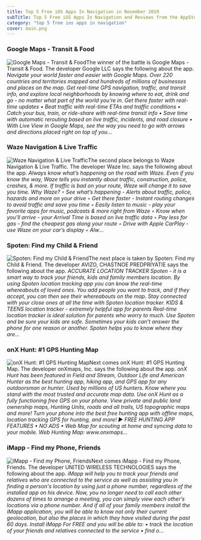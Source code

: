 ```yaml
---
title: Top 5 Free iOS Apps In Navigation in November 2019
subTitle: Top 5 Free iOS Apps In Navigation and Reviews from the AppStore in November 2019.
category: "top 5 free ios apps in navigation"
cover: main.png
---
```


### Google Maps - Transit & Food

![Google Maps - Transit & Food](https://is4-ssl.mzstatic.com/image/thumb/Purple113/v4/6f/28/56/6f2856f1-2183-a0cc-6e84-47c68bef803c/logo_maps_ios_color-0-1x_U007emarketing-0-0-GLES2_U002c0-512MB-sRGB-0-0-0-85-220-0-0-0-6.png/100x100bb.png)The winner of the battle is Google Maps - Transit & Food. The developer Google LLC says the following about the app. _Navigate your world faster and easier with Google Maps. Over 220 countries and territories mapped and hundreds of millions of businesses and places on the map. Get real-time GPS navigation, traffic, and transit info, and explore local neighborhoods by knowing where to eat, drink and go - no matter what part of the world you’re in.  Get there faster with real-time updates • Beat traffic with real-time ETAs and traffic conditions • Catch your bus, train, or ride-share with real-time transit info • Save time with automatic rerouting based on live traffic, incidents, and road closure • With Live View in Google Maps, see the way you need to go with arrows and directions placed right on top of you_...

### Waze Navigation & Live Traffic

![Waze Navigation & Live Traffic](https://is3-ssl.mzstatic.com/image/thumb/Purple113/v4/ca/3e/4b/ca3e4bd1-ae94-edcb-9385-22a686277036/AppIcon-0-1x_U007emarketing-0-0-GLES2_U002c0-512MB-sRGB-0-0-0-85-220-0-0-0-7.png/100x100bb.png)The second place belongs to Waze Navigation & Live Traffic. The developer Waze Inc. says the following about the app. _Always know what’s happening on the road with Waze. Even if you know the way, Waze tells you instantly about traffic, construction, police, crashes, & more. If traffic is bad on your route, Waze will change it to save you time.  Why Waze? ◦ See what’s happening - Alerts about traffic, police, hazards and more on your drive ◦ Get there faster - Instant routing changes to avoid traffic and save you time ◦ Easily listen to music - play your favorite apps for music, podcasts & more right from Waze ◦ Know when you’ll arrive - your Arrival Time is based on live traffic data ◦ Pay less for gas - find the cheapest gas along your route ◦ Drive with Apple CarPlay - use Waze on your car’s display ◦ Alw_...

### Spoten: Find my Child & Friend

![Spoten: Find my Child & Friend](https://is4-ssl.mzstatic.com/image/thumb/Purple123/v4/38/87/d4/3887d48d-cd95-af50-4489-7caf3f49d1d7/AppIcon-0-1x_U007emarketing-0-0-GLES2_U002c0-512MB-sRGB-0-0-0-85-220-0-0-0-7.png/100x100bb.png)The next place is taken by Spoten: Find my Child & Friend. The developer AVIZO, CHASTNOE PREDPRIYATIE says the following about the app. _ACCURATE LOCATION TRACKER  Spoten - it is a smart way to track your friends, kids and family members location. By using Spoten location tracking app you can know the real-time whereabouts of loved ones. You add people you want to track, and if they accept, you can then see their whereabouts on the map. Stay connected with your close ones at all the time with Spoten location tracker.  KIDS & TEENS location tracker - extremely helpful app for parents  Real-time location tracker is ideal solution for parents who worry to much. Use Spoten and be sure your kids are safe. Sometimes your kids can’t answer the phone for one reason or another. Spoten helps you to know where they are_...

### onX Hunt: #1 GPS Hunting Map

![onX Hunt: #1 GPS Hunting Map](https://is5-ssl.mzstatic.com/image/thumb/Purple123/v4/ac/cd/9d/accd9d20-ce24-61db-ecc9-96ac1e2dbe8f/AppIcon-Hunt-0-0-1x_U007emarketing-0-0-0-7-0-0-sRGB-0-0-0-GLES2_U002c0-512MB-85-220-0-0.png/100x100bb.png)Next comes onX Hunt: #1 GPS Hunting Map. The developer onXmaps, Inc. says the following about the app. _onX Hunt has been featured in Field and Stream, Outdoor Life and American Hunter as the best hunting app, hiking app, and GPS app for any outdoorsman or hunter. Used by millions of US hunters.  Know where you stand with the most trusted and accurate map data. Use onX Hunt as a fully functioning free GPS on your phone. View private and public land ownership maps, Hunting Units, roads and all trails, US topographic maps and more! Turn your phone into the best free hunting app with offline maps, location tracking GPS for hunting, and more!  ▶ FREE HUNTING APP FEATURES  • NO ADS • Web Map for scouting at home and syncing data to your mobile. Web Hunting Map: www.onxmaps_...

### iMapp - Find my Phone, Friends

![iMapp - Find my Phone, Friends](https://is1-ssl.mzstatic.com/image/thumb/Purple113/v4/93/a1/33/93a1330d-f404-02ed-3018-c6039212298f/AppIcon-0-1x_U007emarketing-0-0-85-220-0-10.png/100x100bb.png)Next comes iMapp - Find my Phone, Friends. The developer UNITED WIRELESS TECHNOLOGIES says the following about the app. _iMapp will help you to track your friends and relatives who are connected to the service as well as assisting you in finding a person's location by using just a phone number, regardless of the installed app on his device.  Now, you no longer need to call each other dozens of times to arrange a meeting, you can simply view each other’s locations via a phone number. And if all of your family members install the iMapp application, you will be able to know not only their current geolocation, but also the places in which they have visited during the past 60 days.  Install iMapp For FREE and you will be able to:  • track the location of your friends and relatives connected to the service  • find o_...

